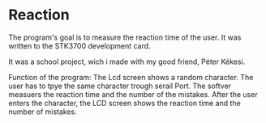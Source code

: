 # Reaction
The program's goal is to measure the reaction time of the user.
It was written to the STK3700 development card.

It was a school project, wich i made with my good friend, Péter Kékesi.

Function of the program:
The Lcd screen shows a random character. The user has to tpye the same character trough serail Port. 
The softver measuers the reaction time and the number of the mistakes. After the user enters the character, the LCD screen
shows the reaction time and the number of mistakes.
